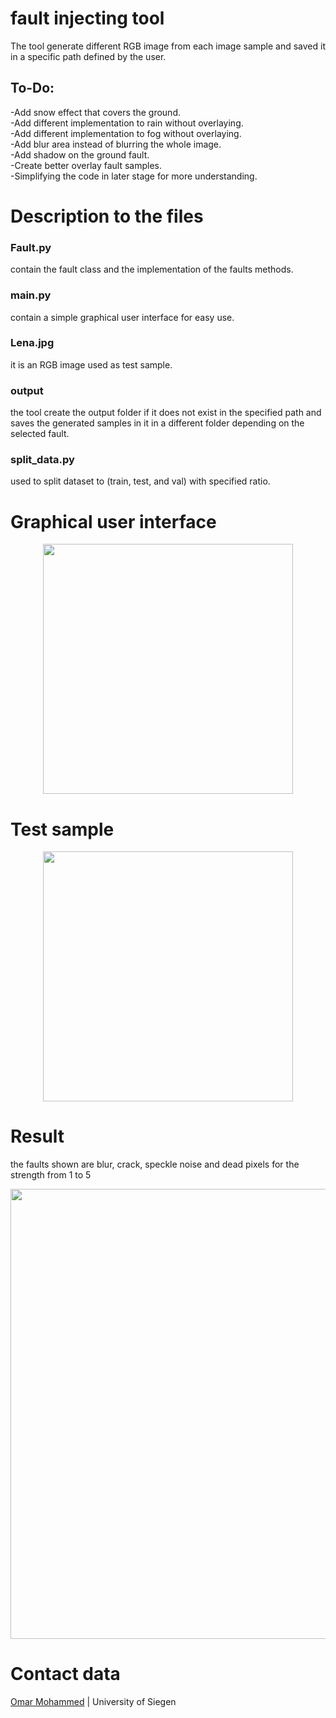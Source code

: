 # fault injecting tool
The tool generate different RGB image from each image sample and saved it in a specific path defined by the user.

## To-Do:
-Add snow effect that covers the ground.<br>
-Add different implementation to rain without overlaying.<br>
-Add different implementation to fog without overlaying.<br>
-Add blur area instead of blurring the whole image.<br>
-Add shadow on the ground fault.<br>
-Create better overlay fault samples.<br>
-Simplifying the code in later stage for more understanding.<br>

# Description to the files 
### Fault.py
contain the fault class and the implementation of the faults methods.

### main.py
contain a simple graphical user interface for easy use.
### Lena.jpg
it is an RGB image used as test sample.
### output
the tool create the output folder if it does not exist in the specified path and saves the generated samples in it in a different folder depending on the selected fault.
### split_data.py
used to split dataset to (train, test, and val) with specified ratio.
# Graphical user interface
<p align="center">
<img src="https://github.com/omarMohammed-USI/omarMohammed-USI/blob/main/faults_GUI.png" height=400>
</p>

# Test sample
<p align="center">
<img src="https://github.com/omarMohammed-USI/omarMohammed-USI/blob/main/Lena.jpg" height=400>
</p>

# Result
the faults shown are blur, crack, speckle noise and dead pixels for the strength from 1 to 5
<p align="center">
<img src="https://github.com/omarMohammed-USI/omarMohammed-USI/blob/main/fault%20samples.jpg" height=720>
</p>

# Contact data
[Omar Mohammed](https://www.eti.uni-siegen.de/mt/mitarbeiter/?lang=de) | University of Siegen
